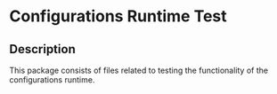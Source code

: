# Configurations Runtime Test

## Description
This package consists of files related to testing the functionality of the configurations runtime.